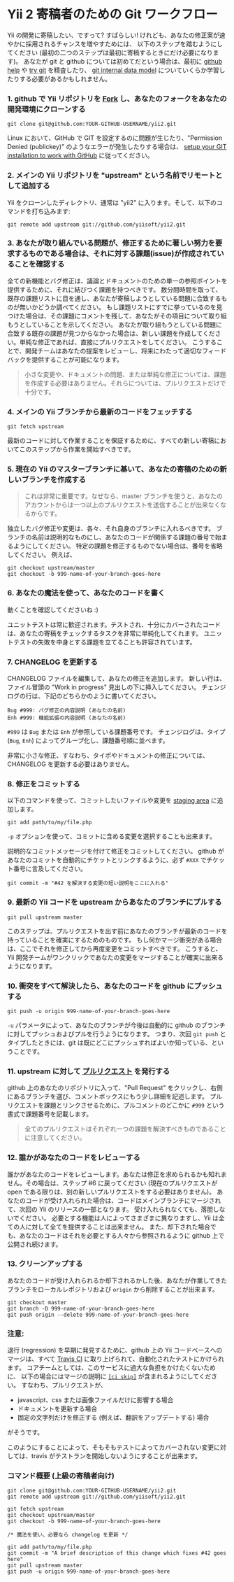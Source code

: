 Yii 2 寄稿者のための Git ワークフロー
=====================================

Yii の開発に寄稿したい、ですって? すばらしい! けれども、あなたの修正案が速やかに採用されるチャンスを増やすためには、
以下のステップを踏むようにしてください (最初の二つのステップは最初に寄稿するときにだけ必要になります)。
あなたが git と github については初めてだという場合は、最初に [github help](http://help.github.com/) や [try git](https://try.github.com) を精査したり、
[git internal data model](http://nfarina.com/post/9868516270/git-is-simpler) についていくらか学習したりする必要があるかもしれません。

### 1. github で Yii リポジトリを [Fork](http://help.github.com/fork-a-repo/) し、あなたのフォークをあなたの開発環境にクローンする

```
git clone git@github.com:YOUR-GITHUB-USERNAME/yii2.git
```

Linux において、GitHub で GIT を設定するのに問題が生じたり、"Permission Denied (publickey)" のようなエラーが発生したりする場合は、
[setup your GIT installation to work with GitHub](http://help.github.com/linux-set-up-git/) に従ってください。

### 2. メインの Yii リポジトリを "upstream" という名前でリモートとして追加する

Yii をクローンしたディレクトリ、通常は "yii2" に入ります。そして、以下のコマンドを打ち込みます:

```
git remote add upstream git://github.com/yiisoft/yii2.git
```

### 3. あなたが取り組んでいる問題が、修正するために著しい努力を要求するものである場合は、それに対する課題(issue)が作成されていることを確認する

全ての新機能とバグ修正は、議論とドキュメントのための単一の参照ポイントを提供するために、それに結びつく課題を持つべきです。
数分間時間を取って、既存の課題リストに目を通し、あなたが寄稿しようとしている問題に合致するものが無いかどうか調べてください。
もし課題リストにすでに挙っているのを見つけた場合は、その課題にコメントを残して、あなたがその項目について取り組もうとしていることを示してください。
あなたが取り組もうとしている問題に合致する既存の課題が見つからなかった場合は、新しい課題を作成してください。単純な修正であれば、直接にプルリクエストをしてください。
こうすることで、開発チームはあなたの提案をレビューし、将来にわたって適切なフィードバックを提供することが可能になります。

> 小さな変更や、ドキュメントの問題、または単純な修正については、課題を作成する必要はありません。それらについては、プルリクエストだけで十分です。

### 4. メインの Yii ブランチから最新のコードをフェッチする

```
git fetch upstream
```

最新のコードに対して作業することを保証するために、すべての新しい寄稿においてこのステップから作業を開始すべきです。

### 5. 現在の Yii のマスターブランチに基いて、あなたの寄稿のための新しいブランチを作成する

> これは非常に重要です。なぜなら、master ブランチを使うと、あなたのアカウントからは一つ以上のプルリクエストを送信することが出来なくなるからです。

独立したバグ修正や変更は、各々、それ自身のブランチに入れるべきです。
ブランチの名前は説明的なものにし、あなたのコードが関係する課題の番号で始まるようにしてください。
特定の課題を修正するものでない場合は、番号を省略してください。
例えば、

```
git checkout upstream/master
git checkout -b 999-name-of-your-branch-goes-here
```

### 6. あなたの魔法を使って、あなたのコードを書く

動くことを確認してくださいね :)

ユニットテストは常に歓迎されます。テストされ、十分にカバーされたコードは、あなたの寄稿をチェックするタスクを非常に単純化してくれます。
ユニットテストの失敗を中身とする課題を立てることも許容されています。

### 7. CHANGELOG を更新する

CHANGELOG ファイルを編集して、あなたの修正を追加します。
新しい行は、ファイル冒頭の "Work in progress" 見出しの下に挿入してください。
チェンジログの行は、下記のどちらかのように書いてください。

```
Bug #999: バグ修正の内容説明 (あなたの名前)
Enh #999: 機能拡張の内容説明 (あなたの名前)
```

`#999` は `Bug` または `Enh` が参照している課題番号です。
チェンジログは、タイプ (`Bug`, `Enh`) によってグループ化し、課題番号順に並べます。

非常に小さな修正、すなわち、タイポやドキュメントの修正については、CHANGELOG を更新する必要はありません。

### 8. 修正をコミットする

以下のコマンドを使って、コミットしたいファイルや変更を [staging area](http://gitref.org/basic/#add) に追加します。

```
git add path/to/my/file.php
```

`-p` オプションを使って、コミットに含める変更を選択することも出来ます。

説明的なコミットメッセージを付けて修正をコミットしてください。
github があなたのコミットを自動的にチケットとリンクするように、必ず `#XXX` でチケット番号に言及してください。

```
git commit -m "#42 を解決する変更の短い説明をここに入れる"
```

### 9. 最新の Yii コードを upstream からあなたのブランチにプルする

```
git pull upstream master
```

このステップは、プルリクエストを出す前にあなたのブランチが最新のコードを持っていることを確実にするためのものです。
もし何かマージ衝突がある場合は、ここでそれを修正してから再度変更をコミットすべきです。
こうすると、Yii 開発チームがワンクリックであなたの変更をマージすることが確実に出来るようになります。

### 10. 衝突をすべて解決したら、あなたのコードを github にプッシュする

```
git push -u origin 999-name-of-your-branch-goes-here
```

`-u` パラメータによって、あなたのブランチが今後は自動的に github のブランチに対してプッシュおよびプルを行うようになります。
つまり、次回 `git push` とタイプしたときには、git は既にどこにプッシュすればよいか知っている、ということです。

### 11. upstream に対して [プルリクエスト](http://help.github.com/send-pull-requests/) を発行する

github 上のあなたのリポジトリに入って、"Pull Request" をクリックし、右側にあるブランチを選び、コメントボックスにもう少し詳細を記述します。
プルリクエストを課題とリンクさせるために、プルコメントのどこかに `#999` という書式で課題番号を記載します。

> 全てのプルリクエストはそれぞれ一つの課題を解決すべきものであることに注意してください。

### 12. 誰かがあなたのコードをレビューする

誰かがあなたのコードをレビューします。あなたは修正を求められるかも知れません。その場合は、ステップ #6 に戻ってください
(現在のプルリクエストが open である限りは、別の新しいプルリクエストをする必要はありません)。
あなたのコードが受け入れられた場合は、コードはメインブランチにマージされて、次回の Yii のリリースの一部となります。
受け入れられなくても、落胆しないでください。
必要とする機能は人によってさまざまに異なりますし、Yii は全ての人に対して全てを提供することは出来ません。
また、却下された場合でも、あなたのコードはそれを必要とする人々から参照されるように github 上で公開され続けます。

### 13. クリーンアップする

あなたのコードが受け入れられるか却下されるかした後、あなたが作業してきたブランチをローカルレポジトリおよび `origin` から削除することが出来ます。

```
git checkout master
git branch -D 999-name-of-your-branch-goes-here
git push origin --delete 999-name-of-your-branch-goes-here
```

### 注意:

退行 (regression) を早期に発見するために、github 上の Yii コードベースへのマージは、すべて [Travis CI](http://travis-ci.org) に取り上げられて、自動化されたテストにかけられます。
コアチームとしては、このサービスに過大な負担をかけたくないために、
以下の場合にはマージの説明に [`[ci skip]`](http://about.travis-ci.org/docs/user/how-to-skip-a-build/) が含まれるようにしてください。
すなわち、プルリクエストが、

* javascript、css または画像ファイルだけに影響する場合
* ドキュメントを更新する場合
* 固定の文字列だけを修正する (例えば、翻訳をアップデートする) 場合

がそうです。

このようにすることによって、そもそもテストによってカバーされない変更に対しては、travis がテストランを開始しないようにすることが出来ます。

### コマンド概要 (上級の寄稿者向け)

```
git clone git@github.com:YOUR-GITHUB-USERNAME/yii2.git
git remote add upstream git://github.com/yiisoft/yii2.git
```

```
git fetch upstream
git checkout upstream/master
git checkout -b 999-name-of-your-branch-goes-here

/* 魔法を使い、必要なら changelog を更新 */

git add path/to/my/file.php
git commit -m "A brief description of this change which fixes #42 goes here"
git pull upstream master
git push -u origin 999-name-of-your-branch-goes-here
```
